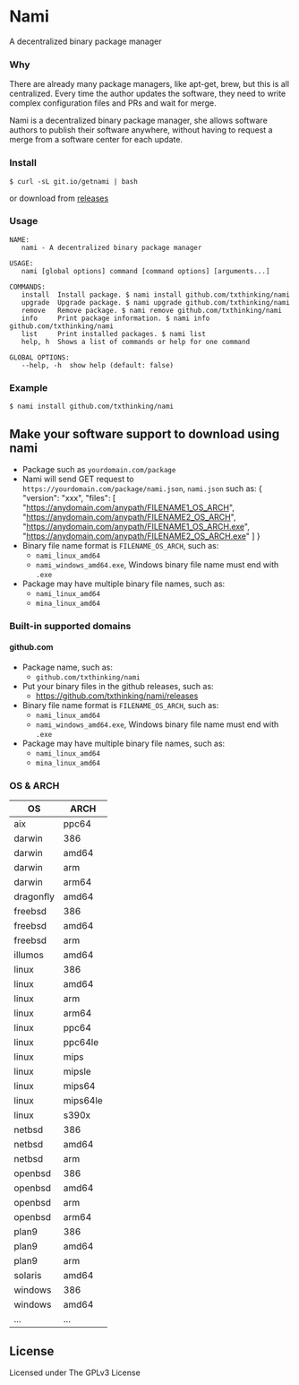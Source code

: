 # Nami

A decentralized binary package manager

### Why

There are already many package managers, like apt-get, brew, but this is all centralized.
Every time the author updates the software, they need to write complex configuration files and PRs and wait for merge.

Nami is a decentralized binary package manager,
she allows software authors to publish their software anywhere,
without having to request a merge from a software center for each update.

### Install

    $ curl -sL git.io/getnami | bash

or download from [releases](https://github.com/txthinking/nami/releases)

### Usage

    NAME:
       nami - A decentralized binary package manager

    USAGE:
       nami [global options] command [command options] [arguments...]

    COMMANDS:
       install  Install package. $ nami install github.com/txthinking/nami
       upgrade  Upgrade package. $ nami upgrade github.com/txthinking/nami
       remove   Remove package. $ nami remove github.com/txthinking/nami
       info     Print package information. $ nami info github.com/txthinking/nami
       list     Print installed packages. $ nami list
       help, h  Shows a list of commands or help for one command

    GLOBAL OPTIONS:
       --help, -h  show help (default: false)

### Example

    $ nami install github.com/txthinking/nami

## Make your software support to download using nami

-   Package such as `yourdomain.com/package`
-   Nami will send GET request to `https://yourdomain.com/package/nami.json`, `nami.json` such as:
        {
        	"version": "xxx",
        	"files": [
        		"https://anydomain.com/anypath/FILENAME1_OS_ARCH",
        		"https://anydomain.com/anypath/FILENAME2_OS_ARCH",
        		"https://anydomain.com/anypath/FILENAME1_OS_ARCH.exe",
        		"https://anydomain.com/anypath/FILENAME2_OS_ARCH.exe"
        	]
        }
-   Binary file name format is `FILENAME_OS_ARCH`, such as:
    -   `nami_linux_amd64`
    -   `nami_windows_amd64.exe`, Windows binary file name must end with `.exe`
-   Package may have multiple binary file names, such as:
    -   `nami_linux_amd64`
    -   `mina_linux_amd64`

### Built-in supported domains

#### github.com

-   Package name, such as:
    -   `github.com/txthinking/nami`
-   Put your binary files in the github releases, such as:
    -   <https://github.com/txthinking/nami/releases>
-   Binary file name format is `FILENAME_OS_ARCH`, such as:
    -   `nami_linux_amd64`
    -   `nami_windows_amd64.exe`, Windows binary file name must end with `.exe`
-   Package may have multiple binary file names, such as:
    -   `nami_linux_amd64`
    -   `mina_linux_amd64`

### OS & ARCH

| OS        | ARCH     |
| --------- | -------- |
| aix       | ppc64    |
| darwin    | 386      |
| darwin    | amd64    |
| darwin    | arm      |
| darwin    | arm64    |
| dragonfly | amd64    |
| freebsd   | 386      |
| freebsd   | amd64    |
| freebsd   | arm      |
| illumos   | amd64    |
| linux     | 386      |
| linux     | amd64    |
| linux     | arm      |
| linux     | arm64    |
| linux     | ppc64    |
| linux     | ppc64le  |
| linux     | mips     |
| linux     | mipsle   |
| linux     | mips64   |
| linux     | mips64le |
| linux     | s390x    |
| netbsd    | 386      |
| netbsd    | amd64    |
| netbsd    | arm      |
| openbsd   | 386      |
| openbsd   | amd64    |
| openbsd   | arm      |
| openbsd   | arm64    |
| plan9     | 386      |
| plan9     | amd64    |
| plan9     | arm      |
| solaris   | amd64    |
| windows   | 386      |
| windows   | amd64    |
| ...       | ...      |

## License

Licensed under The GPLv3 License
